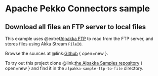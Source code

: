 # Apache Pekko Connectors sample

## Download all files an FTP server to local files

This example uses @extref[Alpakka FTP](alpakka:ftp.html) to read from the FTP server, and stores files using Akka Stream `FileIO`.

Browse the sources at @link:[Github](https://github.com/akka/alpakka-samples/tree/master/alpakka-sample-ftp-to-file) { open=new }.

To try out this project clone @link:[the Alpakka Samples repository](https://github.com/akka/alpakka-samples) { open=new } and find it in the `alpakka-sample-ftp-to-file` directory.
